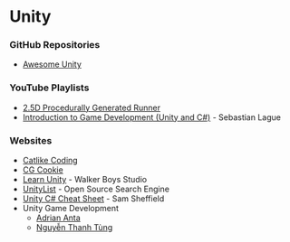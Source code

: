 # Unity

### GitHub Repositories

* [Awesome Unity](https://github.com/RyanNielson/awesome-unity)

### YouTube Playlists

* [2.5D Procedurally Generated Runner](https://www.youtube.com/playlist?list=PLNERyi31iYKR45W-k917iZ5_sSS-CU-r1)
* [Introduction to Game Development \(Unity and C\#\)](https://www.youtube.com/playlist?list=PLFt_AvWsXl0fnA91TcmkRyhhixX9CO3Lw) - Sebastian Lague

### Websites

* [Catlike Coding](https://catlikecoding.com/)
* [CG Cookie](https://cgcookie.com/learn-unity)
* [Learn Unity](https://www.walkerboystudio.com/wbstudio/learn-unity/) - Walker Boys Studio
* [UnityList](https://unitylist.com/) - Open Source Search Engine
* [Unity C\# Cheat Sheet](https://gist.github.com/samsheffield/96608e465091069d15fdaea29457ec85) - Sam Sheffield
* Unity Game Development
  * [Adrian Anta](https://unity-game-development.zeef.com/adrian.anta)
  * [Nguyễn Thanh Tùng](https://unity-game-development.zeef.com/nguyen.thanh.tung)

